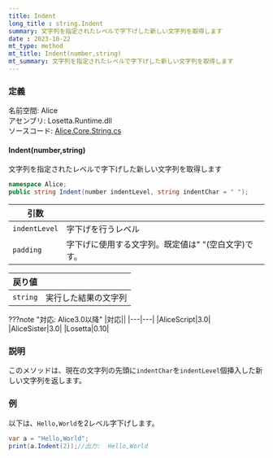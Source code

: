 ```yaml
---
title: Indent
long_title : string.Indent
summary: 文字列を指定されたレベルで字下げした新しい文字列を取得します
date : 2023-10-22
mt_type: method
mt_title: Indent(number,string)
mt_summary: 文字列を指定されたレベルで字下げした新しい文字列を取得します
---
```


### 定義
名前空間: Alice<br/>
アセンブリ: Losetta.Runtime.dll<br/>
ソースコード: [Alice.Core.String.cs](https://github.com/WSOFT-Project/Losetta/blob/master/Losetta.Runtime/Core/Extension/Alice.Core.String.cs)


#### Indent(number,string)

文字列を指定されたレベルで字下げした新しい文字列を取得します

```cs title="AliceScript"
namespace Alice;
public string Indent(number indentLevel, string indentChar = " ");
```

|引数| |
|-|-|
|`indentLevel`|字下げを行うレベル|
|`padding`|字下げに使用する文字列。既定値は" "(空白文字)です。|

|戻り値| |
|-|-|
|`string`|実行した結果の文字列|

???note "対応: Alice3.0以降"
    |対応||
    |---|---|
    |AliceScript|3.0|
    |AliceSister|3.0|
    |Losetta|0.10|

### 説明
このメソッドは、現在の文字列の先頭に`indentChar`を`indentLevel`個挿入した新しい文字列を返します。

### 例
以下は、`Hello,World`を2レベル字下げします。

```cs title="AliceScript"
var a = "Hello,World";
print(a.Indent(2));//出力:  Hello,World
```
